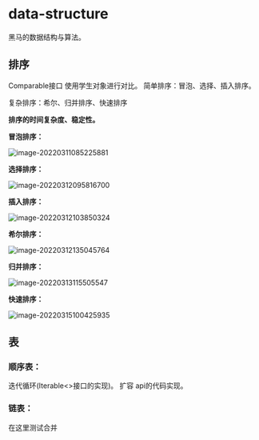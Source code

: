 # data-structure
黑马的数据结构与算法。
## 排序
  Comparable接口  使用学生对象进行对比。
  简单排序：冒泡、选择、插入排序。

复杂排序：希尔、归并排序、快速排序

**排序的时间复杂度、稳定性。**

**冒泡排序：**

![image-20220311085225881](https://gitee.com/zhangbdd/pic-md1/raw/master/image-20220311085225881.png)

**选择排序：**

![image-20220312095816700](https://gitee.com/zhangbdd/pic-md1/raw/master/image-20220312095816700.png)

**插入排序：**

![image-20220312103850324](https://gitee.com/zhangbdd/pic-md1/raw/master/image-20220312103850324.png)

**希尔排序：**

![image-20220312135045764](https://gitee.com/zhangbdd/pic-md1/raw/master/image-20220312135045764.png)

**归并排序：**

![image-20220313115505547](https://gitee.com/zhangbdd/pic-md1/raw/master/image-20220313115505547.png)

**快速排序：**

![image-20220315100425935](https://gitee.com/zhangbdd/pic-md1/raw/master/image-20220315100425935.png)

## 表

### 顺序表：

迭代循环(Iterable<>接口的实现)。  扩容   api的代码实现。

### 链表：
在这里测试合并














